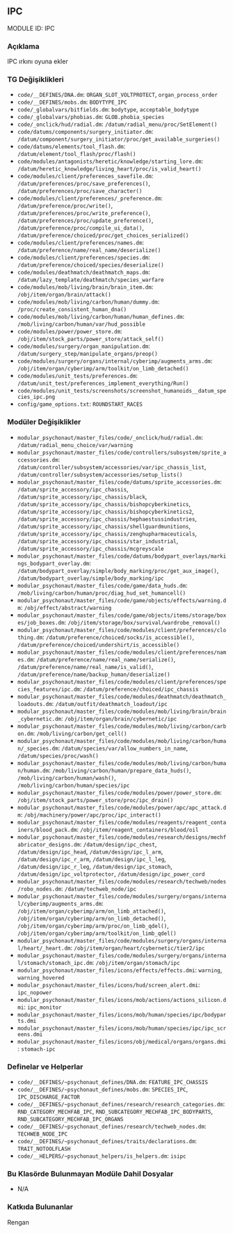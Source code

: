 ## IPC

MODULE ID: IPC

### Açıklama

IPC ırkını oyuna ekler

### TG Değişiklikleri

- `code/__DEFINES/DNA.dm`: `ORGAN_SLOT_VOLTPROTECT`, `organ_process_order`
- `code/__DEFINES/mobs.dm`: `BODYTYPE_IPC`
- `code/_globalvars/bitfields.dm`: `bodytype`, `acceptable_bodytype`
- `code/_globalvars/phobias.dm`: `GLOB.phobia_species`
- `code/_onclick/hud/radial.dm`: `/datum/radial_menu/proc/SetElement()`
- `code/datums/components/surgery_initiator.dm`: `/datum/component/surgery_initiator/proc/get_available_surgeries()`
- `code/datums/elements/tool_flash.dm`: `/datum/element/tool_flash/proc/flash()`
- `code/modules/antagonists/heretic/knowledge/starting_lore.dm`: `/datum/heretic_knowledge/living_heart/proc/is_valid_heart()`
- `code/modules/client/preferences_savefile.dm`: `/datum/preferences/proc/save_preferences()`, `/datum/preferences/proc/save_character()`
- `code/modules/client/preferences/_preference.dm`: `/datum/preference/proc/write()`, `/datum/preferences/proc/write_preference()`, `/datum/preferences/proc/update_preference()`, `/datum/preference/proc/compile_ui_data()`, `/datum/preference/choiced/proc/get_choices_serialized()`
- `code/modules/client/preferences/names.dm`: `/datum/preference/name/real_name/deserialize()`
- `code/modules/client/preferences/species.dm`: `/datum/preference/choiced/species/deserialize()`
- `code/modules/deathmatch/deathmatch_maps.dm`: `/datum/lazy_template/deathmatch/species_warfare`
- `code/modules/mob/living/brain/brain_item.dm`: `/obj/item/organ/brain/attack()`
- `code/modules/mob/living/carbon/human/dummy.dm`: `/proc/create_consistent_human_dna()`
- `code/modules/mob/living/carbon/human/human_defines.dm`: `/mob/living/carbon/human/var/hud_possible`
- `code/modules/power/power_store.dm`: `/obj/item/stock_parts/power_store/attack_self()`
- `code/modules/surgery/organ_manipulation.dm`: `/datum/surgery_step/manipulate_organs/preop()`
- `code/modules/surgery/organs/internal/cyberimp/augments_arms.dm`: `/obj/item/organ/cyberimp/arm/toolkit/on_limb_detached()`
- `code/modules/unit_tests/preferences.dm`: `/datum/unit_test/preferences_implement_everything/Run()`
- `code/modules/unit_tests/screenshots/screenshot_humanoids__datum_species_ipc.png`
- `config/game_options.txt`: `ROUNDSTART_RACES`

### Modüler Değişiklikler

- `modular_psychonaut/master_files/code/_onclick/hud/radial.dm`: `/datum/radial_menu_choice/var/warning`
- `modular_psychonaut/master_files/code/controllers/subsystem/sprite_accessories.dm`: `/datum/controller/subsystem/accessories/var/ipc_chassis_list`, `/datum/controller/subsystem/accessories/setup_lists()`
- `modular_psychonaut/master_files/code/datums/sprite_accessories.dm`: `/datum/sprite_accessory/ipc_chassis`, `/datum/sprite_accessory/ipc_chassis/black`, `/datum/sprite_accessory/ipc_chassis/bishopcyberkinetics`, `/datum/sprite_accessory/ipc_chassis/bishopcyberkinetics2`, `/datum/sprite_accessory/ipc_chassis/hephaestussindustries`, `/datum/sprite_accessory/ipc_chassis/shellguardmunitions`, `/datum/sprite_accessory/ipc_chassis/zenghupharmaceuticals`, `/datum/sprite_accessory/ipc_chassis/star_industrial`, `/datum/sprite_accessory/ipc_chassis/mcgreyscale`
- `modular_psychonaut/master_files/code/datums/bodypart_overlays/markings_bodypart_overlay.dm`: `/datum/bodypart_overlay/simple/body_marking/proc/get_aux_image()`, `/datum/bodypart_overlay/simple/body_marking/ipc`
- `modular_psychonaut/master_files/code/game/data_huds.dm`: `/mob/living/carbon/human/proc/diag_hud_set_humancell()`
- `modular_psychonaut/master_files/code/game/objects/effects/warning.dm`: `/obj/effect/abstract/warning`
- `modular_psychonaut/master_files/code/game/objects/items/storage/boxes/job_boxes.dm`: `/obj/item/storage/box/survival/wardrobe_removal()`
- `modular_psychonaut/master_files/code/modules/client/preferences/clothing.dm`: `/datum/preference/choiced/socks/is_accessible()`, `/datum/preference/choiced/undershirt/is_accessible()`
- `modular_psychonaut/master_files/code/modules/client/preferences/names.dm`: `/datum/preference/name/real_name/serialize()`, `/datum/preference/name/real_name/is_valid()`, `/datum/preference/name/backup_human/deserialize()`
- `modular_psychonaut/master_files/code/modules/client/preferences/species_features/ipc.dm`: `/datum/preference/choiced/ipc_chassis`
- `modular_psychonaut/master_files/code/modules/deathmatch/deathmatch_loadouts.dm`: `/datum/outfit/deathmatch_loadout/ipc`
- `modular_psychonaut/master_files/code/modules/mob/living/brain/brain_cybernetic.dm`: `/obj/item/organ/brain/cybernetic/ipc`
- `modular_psychonaut/master_files/code/modules/mob/living/carbon/carbon.dm`: `/mob/living/carbon/get_cell()`
- `modular_psychonaut/master_files/code/modules/mob/living/carbon/human/_species.dm`: `/datum/species/var/allow_numbers_in_name`, `/datum/species/proc/wash()`
- `modular_psychonaut/master_files/code/modules/mob/living/carbon/human/human.dm`: `/mob/living/carbon/human/prepare_data_huds()`, `/mob/living/carbon/human/wash()`, `/mob/living/carbon/human/species/ipc`
- `modular_psychonaut/master_files/code/modules/power/power_store.dm`: `/obj/item/stock_parts/power_store/proc/ipc_drain()`
- `modular_psychonaut/master_files/code/modules/power/apc/apc_attack.dm`: `/obj/machinery/power/apc/proc/ipc_interact()`
- `modular_psychonaut/master_files/code/modules/reagents/reagent_containers/blood_pack.dm`: `/obj/item/reagent_containers/blood/oil`
- `modular_psychonaut/master_files/code/modules/research/designs/mechfabricator_designs.dm`: `/datum/design/ipc_chest`, `/datum/design/ipc_head`, `/datum/design/ipc_l_arm`, `/datum/design/ipc_r_arm`, `/datum/design/ipc_l_leg`, `/datum/design/ipc_r_leg`, `/datum/design/ipc_stomach`, `/datum/design/ipc_voltprotector`, `/datum/design/ipc_power_cord`
- `modular_psychonaut/master_files/code/modules/research/techweb/nodes/robo_nodes.dm`: `/datum/techweb_node/ipc`
- `modular_psychonaut/master_files/code/modules/surgery/organs/internal/cyberimp/augments_arms.dm`: `/obj/item/organ/cyberimp/arm/on_limb_attached()`, `/obj/item/organ/cyberimp/arm/on_limb_detached()`, `/obj/item/organ/cyberimp/arm/proc/on_limb_qdel()`, `/obj/item/organ/cyberimp/arm/toolkit/on_limb_qdel()`
- `modular_psychonaut/master_files/code/modules/surgery/organs/internal/heart/_heart.dm`: `/obj/item/organ/heart/cybernetic/tier2/ipc`
- `modular_psychonaut/master_files/code/modules/surgery/organs/internal/stomach/stomach_ipc.dm`: `/obj/item/organ/stomach/ipc`
- `modular_psychonaut/master_files/icons/effects/effects.dmi`: `warning`, `warning_hovered`
- `modular_psychonaut/master_files/icons/hud/screen_alert.dmi`: `ipc_nopower`
- `modular_psychonaut/master_files/icons/mob/actions/actions_silicon.dmi`: `ipc_monitor`
- `modular_psychonaut/master_files/icons/mob/human/species/ipc/bodyparts.dmi`
- `modular_psychonaut/master_files/icons/mob/human/species/ipc/ipc_screens.dmi`
- `modular_psychonaut/master_files/icons/obj/medical/organs/organs.dmi`: `stomach-ipc`

### Definelar ve Helperlar

- `code/__DEFINES/~psychonaut_defines/DNA.dm`: `FEATURE_IPC_CHASSIS`
- `code/__DEFINES/~psychonaut_defines/mobs.dm`: `SPECIES_IPC`, `IPC_DISCHARGE_FACTOR`
- `code/__DEFINES/~psychonaut_defines/research/research_categories.dm`: `RND_CATEGORY_MECHFAB_IPC`, `RND_SUBCATEGORY_MECHFAB_IPC_BODYPARTS`, `RND_SUBCATEGORY_MECHFAB_IPC_ORGANS`
- `code/__DEFINES/~psychonaut_defines/research/techweb_nodes.dm`: `TECHWEB_NODE_IPC`
- `code/__DEFINES/~psychonaut_defines/traits/declarations.dm`: `TRAIT_NOTOOLFLASH`
- `code/__HELPERS/~psychonaut_helpers/is_helpers.dm`: `isipc`

### Bu Klasörde Bulunmayan Modüle Dahil Dosyalar

- N/A

### Katkıda Bulunanlar

Rengan
